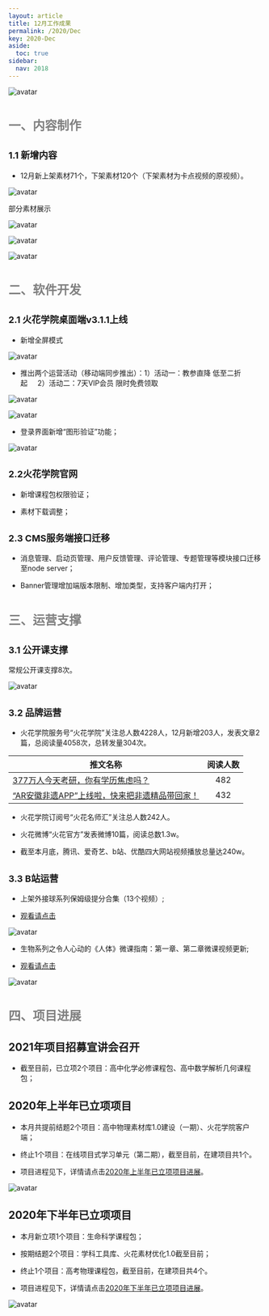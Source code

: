 ```yaml
---
layout: article
title: 12月工作成果
permalink: /2020/Dec
key: 2020-Dec
aside:
  toc: true
sidebar:
  nav: 2018
---
```



<bro/><bro/>

![avatar](images/2020120.png)

# <font size="5" color="gray">一、内容制作</font>

## <font size="4" >1.1 新增内容</font>

- 12月新上架素材71个，下架素材120个（下架素材为卡点视频的原视频）。

![avatar](images/20201201.png)

部分素材展示

![avatar](images/20201202.png)

![avatar](images/20201203.png)

![avatar](images/20201204.png)

# <font size="5" color="gray">二、软件开发</font>

## <font size="4" >2.1 火花学院桌面端v3.1.1上线</font>

- 新增全屏模式

![avatar](images/20201205.png)

- 推出两个运营活动（移动端同步推出）：1）活动一：教参直降&nbsp;低至二折起&nbsp;&nbsp;&nbsp;&nbsp;&nbsp;2）活动二：7天VIP会员&nbsp;限时免费领取

![avatar](images/20201206.png)

![avatar](images/20201207.png)

- 登录界面新增“图形验证”功能；

![avatar](images/20201208.png)

## <font size="4" >2.2火花学院官网</font>
  
- 新增课程包权限验证；

- 素材下载调整；

## <font size="4" >2.3 CMS服务端接口迁移</font>

- 消息管理、启动页管理、用户反馈管理、评论管理、专题管理等模块接口迁移至node server；

- Banner管理增加端版本限制、增加类型，支持客户端内打开；

# <font size="5" color="gray">三、运营支撑</font>

## <font size="4" >3.1 公开课支撑</font>

常规公开课支撑8次。

![avatar](images/20201210.png)

## <font size="4" >3.2 品牌运营</font>

- 火花学院服务号“火花学院”关注总人数4228人，12月新增203人，发表文章2篇，总阅读量4058次，总转发量304次。

| 推文名称 |  阅读人数  | 
|-------------|:------:|
[377万人今天考研，你有学历焦虑吗？](https://mp.weixin.qq.com/s/YHX6i6VS68rE_v3eJd3vHA)|	482|
[“AR安徽非遗APP”上线啦，快来把非遗精品带回家！](https://mp.weixin.qq.com/s/FnOLG2fulEU7ox0fby-9eQ)|432|

- 火花学院订阅号“火花名师汇”关注总人数242人。

- 火花微博“火花官方”发表微博10篇，阅读总数1.3w。

- 截至本月底，腾讯、爱奇艺、b站、优酷四大网站视频播放总量达240w。

## <font size="4" >3.3 B站运营</font>

- 上架外接球系列保姆级提分合集（13个视频）;

- [观看请点击](https://www.bilibili.com/video/BV18z4y1y7vn)

![avatar](images/20201217.png)

- 生物系列之令人心动的《人体》微课指南：第一章、第二章微课视频更新;

- [观看请点击](https://www.bilibili.com/video/BV1Lh411f71p)

![avatar](images/20201218.png)

# <font size="5" color="gray">四、项目进展</font>

## 2021年项目招募宣讲会召开

- 截至目前，已立项2个项目：高中化学必修课程包、高中数学解析几何课程包；

## 2020年上半年已立项项目

- 本月共提前结题2个项目：高中物理素材库1.0建设（一期）、火花学院客户端；

- 终止1个项目：在线项目式学习单元（第二期），截至目前，在建项目共1个。

- 项目进程见下，详情请点击[2020年上半年已立项项目进展](https://github.com/Xiyue-team/doc_monthlyreport/blob/master/project/2020/Dec.md)。
 
![avatar](images/20201211.png)

## 2020年下半年已立项项目

- 本月新立项1个项目：生命科学课程包；

- 按期结题2个项目：学科工具库、火花素材优化1.0截至目前；

- 终止1个项目：高考物理课程包，截至目前，在建项目共4个。

- 项目进程见下，详情请点击[2020年下半年已立项项目进展](https://github.com/Xiyue-team/doc_monthlyreport/blob/master/project/2020/Dec.md)。
 
![avatar](images/20201212.png)
